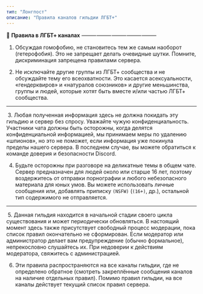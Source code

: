 ```yaml
---
тип: "Лонгпост"
описание: "Правила каналов гильдии ЛГБТ+"
---
```


:scroll: **Правила в ЛГБТ+ каналах**
⸻⸻⸻⸻⸻

1. Обсуждая гомофобию, не становитесь тем же самым наоборот (гетерофобия). Это не запрещает делать очевидные шутки. Помните, дискриминация запрещена правилами сервера.

2. Не исключайте другие группы из ЛГБТ+ сообщества и не обсуждайте тему его всеохватности. Это касается асексуальности, «гендерквиров» и «натуралов союзников» и другие меньшинства, группы и людей, которые хотят быть вместе и/или частью ЛГБТ+ сообщества.

---
​
3. Любая полученная информация здесь не должна покидать эту гильдию и сервер без спросу. Уважайте чужую конфиденциальность. Участники чата должны быть осторожны, когда делятся конфиденциальной информацией, мы принимаем меры по удалению «шпионов», но это не поможет, если информация уже покинула пределы нашего сервера. В последнем случае, вы можете обратиться к команде доверия и безопасности Discord.

4. Будьте осторожны при разговоре на деликатные темы в общем чате. Сервер предназначен для людей около или старше 16 лет, поэтому воздержитесь от отправки порнографии и любого небезопасного материала для юных умов. Вы можете использовать личные сообщения или, добавлять приписку `(NSFW)` (`(16+)`, др.), остальной тип содержимого не отправляется.

---
​
5. Данная гильдия находится в начальной стадии своего цикла существования и может периодически обновляться. В настоящий момент здесь также присутствует свободный процесс модерации, пока список правил окончательно не сформирован. Если модератор или администратор делает вам предупреждение (обычно формальное), непрекословно слушайтесь их. При недоверии к действиям модератора, свяжитесь с администрацией.

6. Эти правила распространяются на все каналы гильдии, где не определено обратное (смотреть закреплённые сообщения каналов на наличие отдельных правил). Помимо правил гильдии, на все каналы действует текущий список правил сервера.